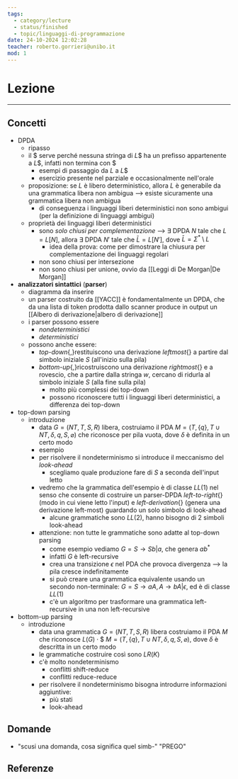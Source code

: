 ```yaml
---
tags:
  - category/lecture
  - status/finished
  - topic/linguaggi-di-programmazione
date: 24-10-2024 12:02:28
teacher: roberto.gorrieri@unibo.it
mod: 1
---
```

# Lezione
---
## Concetti
- DPDA
	- ripasso
	- il $\$$ serve perché nessuna stringa di $L\$$ ha un prefisso appartenente a $L\$$, infatti non termina con $\$$
		- esempi di passaggio da $L$ a $L\$$
		- esercizio presente nel parziale e occasionalmente nell'orale
	- proposizione: se $L$ è libero deterministico, allora $L$ è generabile da una grammatica libera non ambigua --> esiste sicuramente una grammatica libera non ambigua
		- di conseguenza i linguaggi liberi deterministici non sono ambigui (per la definizione di linguaggi ambigui)
	- proprietà dei linguaggi liberi deterministici
		- sono _solo chiusi per complementazione_ --> $\exists$ DPDA $N$ tale che $L = L[N]$, allora $\exists$ DPDA $N'$ tale che $\bar{L} = L[N']$, dove $\bar{L} = \Sigma^{*} \setminus L$
			- idea della prova: come per dimostrare la chiusura per complementazione dei linguaggi regolari
		- non sono chiusi per intersezione
		- non sono chiusi per unione, ovvio da [[Leggi di De Morgan|De Morgan]]
- **analizzatori sintattici** (**parser**)
	- diagramma da inserire
	- un parser costruito da [[YACC]] è fondamentalmente un DPDA, che da una lista di token prodotta dallo scanner produce in output un [[Albero di derivazione|albero di derivazione]]
	- i parser possono essere
		- _nondeterministici_
		- _deterministici_
	- possono anche essere:
		- _top-down_{,}restituiscono una derivazione _leftmost_{} a partire dal simbolo iniziale $S$ (all'inizio sulla pila)
		- _bottom-up_{,}ricostruiscono una derivazione _rightmost_{} e a rovescio, che a partire dalla stringa $w$, cercano di ridurla al simbolo iniziale $S$ (alla fine sulla pila)
			- molto più complessi dei top-down
			- possono riconoscere tutti i linguaggi liberi deterministici, a differenza dei top-down
- top-down parsing
	- introduzione
		- data $G = (NT, T, S, R)$ libera, costruiamo il PDA $M = (T, \{q\}, T \cup NT, \delta, q, S, \varnothing)$ che riconosce per pila vuota, dove $\delta$ è definita in un certo modo
		- esempio
		- per risolvere il nondeterminismo si introduce il meccanismo del _look-ahead_
			- scegliamo quale produzione fare di $S$ a seconda dell'input letto
		- vedremo che la grammatica dell'esempio è di classe $LL(1)$ nel senso che consente di costruire un parser-DPDA _left-to-right_{} (modo in cui viene letto l'input) e _left-derivation_{} (genera una derivazione left-most) guardando un solo simbolo di look-ahead
			- alcune grammatiche sono $LL(2)$, hanno bisogno di 2 simboli look-ahead
		- attenzione: non tutte le grammatiche sono adatte al top-down parsing
			- come esempio vediamo $G = S \to Sb|a$, che genera $ab^{*}$
			- infatti $G$ è left-recursive
			- crea una transizione $\epsilon$ nel PDA che provoca divergenza --> la pila cresce indefinitamente
			- si può creare una grammatica equivalente usando un secondo non-terminale: $G = S \to aA, A \to bA|\epsilon$, ed è di classe $LL(1)$
			- c'è un algoritmo per trasformare una grammatica left-recursive in una non left-recursive
- bottom-up parsing
	- introduzione
		- data una grammatica $G = (NT, T, S, R)$ libera costruiamo il PDA $M$ che riconosce $L(G) \cdot \$$ $M = (T, \{q\}, T \cup NT, \delta, q, S, \varnothing)$, dove $\delta$ è descritta in un certo modo
		- le grammatiche costruire così sono $LR(K)$
		- c'è molto nondeterminismo
			- conflitti shift-reduce
			- conflitti reduce-reduce
		- per risolvere il nondeterminismo bisogna introdurre informazioni aggiuntive:
			- più stati
			- look-ahead

## Domande
- "scusi una domanda, cosa significa quel simb-" "PREGO"

## Referenze
